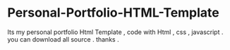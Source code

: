 # Personal-Portfolio-HTML-Template
Its my personal portfolio Html Template , code with Html , css , javascript .
you can download all source .
thanks .

